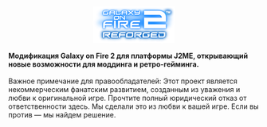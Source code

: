 <p align="center">
  <img src="test.png" />
</p>

<b>Модификация Galaxy on Fire 2 для платформы J2ME, открывающий новые возможности для моддинга и ретро-гейминга.</b>
<br><br>Важное примечание для правообладателей: Этот проект является некоммерческим фанатским развитием, созданным из уважения и любви к оригинальной игре. Прочтите полный юридический отказ от ответственности здесь. Мы сделали это из любви к вашей игре. Если вы против — мы найдем решение.